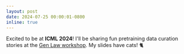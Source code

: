 ```yaml
---
layout: post
date: 2024-07-25 00:00:01-0800
inline: true
---
```


Excited to be at **ICML 2024**! I'll be sharing fun pretraining data curation stories at the [Gen Law workshop](https://www.genlaw.org/2024-icml). My slides have cats! 🐈